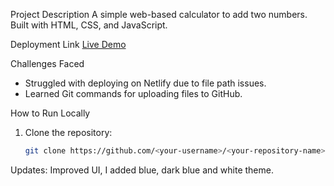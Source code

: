 Project Description
A simple web-based calculator to add two numbers. Built with HTML, CSS, and JavaScript.

Deployment Link
[Live Demo](https://calculator-app-drakbobac.netlify.app)

Challenges Faced
- Struggled with deploying on Netlify due to file path issues.
- Learned Git commands for uploading files to GitHub.

How to Run Locally
1. Clone the repository:
   ```bash
   git clone https://github.com/<your-username>/<your-repository-name>.git


Updates:
   Improved UI, I added blue, dark blue and white theme.